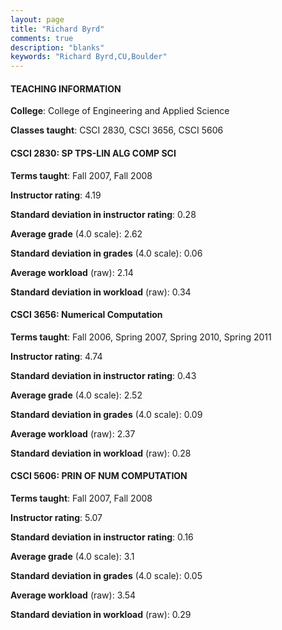```yaml
---
layout: page
title: "Richard Byrd" 
comments: true
description: "blanks"
keywords: "Richard Byrd,CU,Boulder"
---
```

<head>
<script src="https://ajax.googleapis.com/ajax/libs/jquery/2.1.3/jquery.min.js"></script>
<script src="https://dl.dropboxusercontent.com/s/pc42nxpaw1ea4o9/highcharts.js?dl=0"></script>
<!-- <script src="../assets/js/highcharts.js"></script> -->
<style type="text/css">@font-face {
	font-family: "Bebas Neue";
	src: url(https://www.filehosting.org/file/details/544349/BebasNeue Regular.otf) format("opentype");
	}
	h1.Bebas { 
		font-family: "Bebas Neue", Verdana, Tahoma;
	}
</style>
</head>
	   
#### TEACHING INFORMATION

**College**: College of Engineering and Applied Science

**Classes taught**: CSCI 2830, CSCI 3656, CSCI 5606

#### CSCI 2830: SP TPS-LIN ALG COMP SCI

**Terms taught**: Fall 2007, Fall 2008

**Instructor rating**: 4.19

**Standard deviation in instructor rating**: 0.28

**Average grade** (4.0 scale): 2.62

**Standard deviation in grades** (4.0 scale): 0.06

**Average workload** (raw): 2.14

**Standard deviation in workload** (raw): 0.34

#### CSCI 3656: Numerical Computation

**Terms taught**: Fall 2006, Spring 2007, Spring 2010, Spring 2011

**Instructor rating**: 4.74

**Standard deviation in instructor rating**: 0.43

**Average grade** (4.0 scale): 2.52

**Standard deviation in grades** (4.0 scale): 0.09

**Average workload** (raw): 2.37

**Standard deviation in workload** (raw): 0.28

#### CSCI 5606: PRIN OF NUM COMPUTATION

**Terms taught**: Fall 2007, Fall 2008

**Instructor rating**: 5.07

**Standard deviation in instructor rating**: 0.16

**Average grade** (4.0 scale): 3.1

**Standard deviation in grades** (4.0 scale): 0.05

**Average workload** (raw): 3.54

**Standard deviation in workload** (raw): 0.29

